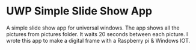 # UWP Simple Slide Show App
A simple slide show app for universal windows. 
The app shows all the pictures from pictures folder. It waits 20 seconds between each picture.
I wrote this app to make a digital frame with a Raspberry pi & Windows IOT.
